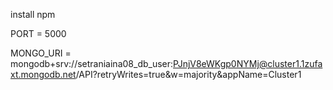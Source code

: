 <!-- install NPM -->

install npm

<!-- add files .env -->
PORT = 5000

MONGO_URI = mongodb+srv://setraniaina08_db_user:PJnjV8eWKgp0NYMj@cluster1.1zufaxt.mongodb.net/API?retryWrites=true&w=majority&appName=Cluster1
